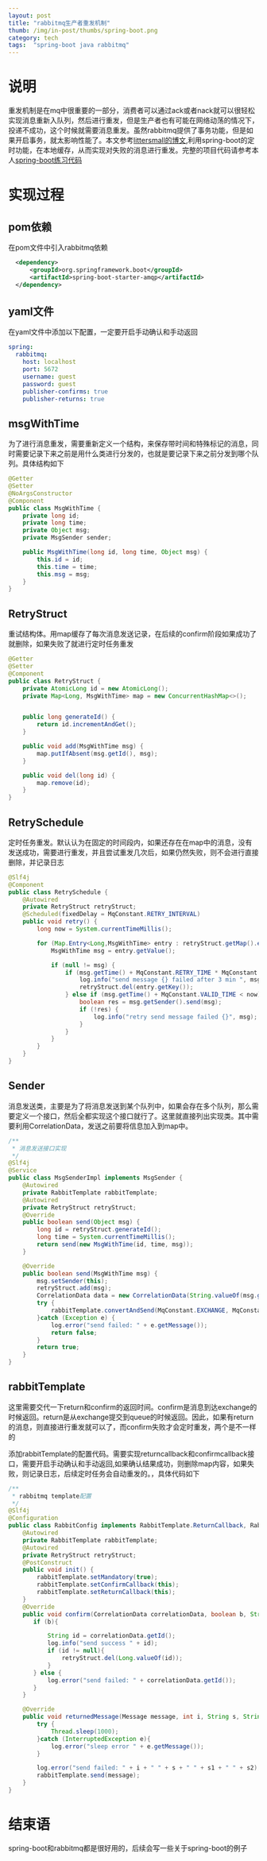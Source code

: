 ```yaml
---
layout: post 
title: "rabbitmq生产者重发机制"
thumb: /img/in-post/thumbs/spring-boot.png
category: tech
tags:  "spring-boot java rabbitmq"
---
```

# 说明
重发机制是在mq中很重要的一部分，消费者可以通过ack或者nack就可以很轻松实现消息重新入队列，然后进行重发，但是生产者也有可能在网络动荡的情况下，投递不成功，这个时候就需要消息重发。虽然rabbitmq提供了事务功能，但是如果开启事务，就太影响性能了。本文参考[littersmall的博文](https://www.jianshu.com/p/6579e48d18ae),利用spring-boot的定时功能，在本地缓存，从而实现对失败的消息进行重发。完整的项目代码请参考本人[spring-boot练习代码](https://github.com/znfang/spring-boot/tree/master/spring-boot-rabbitmq-retry)

# 实现过程
## pom依赖
在pom文件中引入rabbitmq依赖
```xml
  <dependency>
      <groupId>org.springframework.boot</groupId>
      <artifactId>spring-boot-starter-amqp</artifactId>
  </dependency>
```

## yaml文件
在yaml文件中添加以下配置，一定要开启手动确认和手动返回
```yaml
spring:
  rabbitmq:
    host: localhost
    port: 5672
    username: guest
    password: guest
    publisher-confirms: true
    publisher-returns: true
```

## msgWithTime
为了进行消息重发，需要重新定义一个结构，来保存带时间和特殊标记的消息，同时需要记录下来之前是用什么类进行分发的，也就是要记录下来之前分发到哪个队列。具体结构如下
```java
@Getter
@Setter
@NoArgsConstructor
@Component
public class MsgWithTime {
    private long id;
    private long time;
    private Object msg;
    private MsgSender sender;

    public MsgWithTime(long id, long time, Object msg) {
        this.id = id;
        this.time = time;
        this.msg = msg;
    }
}
```

## RetryStruct
重试结构体。用map缓存了每次消息发送记录，在后续的confirm阶段如果成功了就删除，如果失败了就进行定时任务重发
```java
@Getter
@Setter
@Component
public class RetryStruct {
    private AtomicLong id = new AtomicLong();
    private Map<Long, MsgWithTime> map = new ConcurrentHashMap<>();


    public long generateId() {
        return id.incrementAndGet();
    }

    public void add(MsgWithTime msg) {
        map.putIfAbsent(msg.getId(), msg);
    }

    public void del(long id) {
        map.remove(id);
    }
}
```

## RetrySchedule
定时任务重发。默认认为在固定的时间段内，如果还存在在map中的消息，没有发送成功，需要进行重发，并且尝试重发几次后，如果仍然失败，则不会进行直接删除，并记录日志
```java
@Slf4j
@Component
public class RetrySchedule {
    @Autowired
    private RetryStruct retryStruct;
    @Scheduled(fixedDelay = MqConstant.RETRY_INTERVAL)
    public void retry() {
        long now = System.currentTimeMillis();

        for (Map.Entry<Long,MsgWithTime> entry : retryStruct.getMap().entrySet()) {
            MsgWithTime msg = entry.getValue();

            if (null != msg) {
                if (msg.getTime() + MqConstant.RETRY_TIME * MqConstant.VALID_TIME < now) {
                    log.info("send message {} failed after 3 min ", msg);
                    retryStruct.del(entry.getKey());
                } else if (msg.getTime() + MqConstant.VALID_TIME < now) {
                    boolean res = msg.getSender().send(msg);
                    if (!res) {
                        log.info("retry send message failed {}", msg);
                    }
                }
            }
        }
    }
}
```

## Sender
消息发送类，主要是为了将消息发送到某个队列中，如果会存在多个队列，那么需要定义一个接口，然后全都实现这个接口就行了。这里就直接列出实现类。其中需要利用CorrelationData，发送之前要将信息加入到map中。
```java
/**
 * 消息发送接口实现
 */
@Slf4j
@Service
public class MsgSenderImpl implements MsgSender {
    @Autowired
    private RabbitTemplate rabbitTemplate;
    @Autowired
    private RetryStruct retryStruct;
    @Override
    public boolean send(Object msg) {
        long id = retryStruct.generateId();
        long time = System.currentTimeMillis();
        return send(new MsgWithTime(id, time, msg));
    }

    @Override
    public boolean send(MsgWithTime msg) {
        msg.setSender(this);
        retryStruct.add(msg);
        CorrelationData data = new CorrelationData(String.valueOf(msg.getId()));
        try {
            rabbitTemplate.convertAndSend(MqConstant.EXCHANGE, MqConstant.ROUTE_KEY, msg.getMsg().toString(), data);
        }catch (Exception e) {
            log.error("send failed: " + e.getMessage());
            return false;
        }
        return true;
    }
}
```

## rabbitTemplate
这里需要交代一下return和confirm的返回时间。confirm是消息到达exchange的时候返回。return是从exchange提交到queue的时候返回。因此，如果有return的消息，则直接进行重发就可以了，而confirm失败才会定时重发，两个是不一样的

添加rabbitTemplate的配置代码。需要实现returncallback和confirmcallback接口，需要开启手动确认和手动返回,如果确认结果成功，则删除map内容，如果失败，则记录日志，后续定时任务会自动重发的。，具体代码如下
```java
/**
 * rabbitmq template配置
 */
@Slf4j
@Configuration
public class RabbitConfig implements RabbitTemplate.ReturnCallback, RabbitTemplate.ConfirmCallback {
    @Autowired
    private RabbitTemplate rabbitTemplate;
    @Autowired
    private RetryStruct retryStruct;
    @PostConstruct
    public void init() {
        rabbitTemplate.setMandatory(true);
        rabbitTemplate.setConfirmCallback(this);
        rabbitTemplate.setReturnCallback(this);
    }
    @Override
    public void confirm(CorrelationData correlationData, boolean b, String s) {
       if (b){

           String id = correlationData.getId();
           log.info("send success " + id);
           if (id != null){
               retryStruct.del(Long.valueOf(id));
           }
       } else {
           log.error("send failed: " + correlationData.getId());
       }
    }

    @Override
    public void returnedMessage(Message message, int i, String s, String s1, String s2) {
        try {
            Thread.sleep(1000);
        }catch (InterruptedException e){
            log.error("sleep error " + e.getMessage());
        }

        log.error("send failed: " + i + " " + s + " " + s1 + " " + s2);
        rabbitTemplate.send(message);
    }
}
```

# 结束语
spring-boot和rabbitmq都是很好用的，后续会写一些关于spring-boot的例子